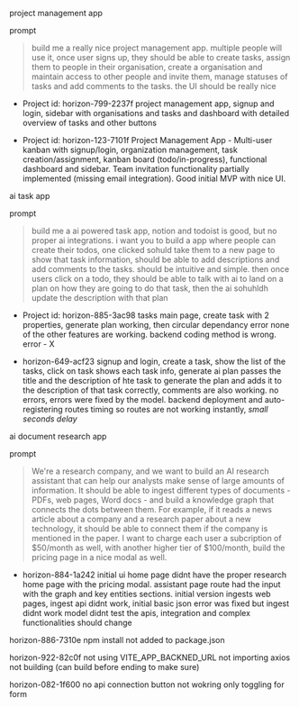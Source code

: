 project management app

prompt

> build me a really nice project management app. multiple people will use it, once user signs up, they should be able to create tasks, assign them to people in their organisation, create a organisation and maintain access to other people and invite them, manage statuses of tasks and add comments to the tasks. the UI should be really nice

- Project id: horizon-799-2237f
  project management app, signup and login, sidebar with organisations and tasks and dashboard with detailed overview of tasks and other buttons

- Project id: horizon-123-7101f
  Project Management App - Multi-user kanban with signup/login, organization management, task creation/assignment, kanban board (todo/in-progress), functional dashboard and sidebar. Team invitation functionality partially implemented (missing email integration). Good initial MVP with nice UI.

ai task app

prompt

> build me a ai powered task app, notion and todoist is good, but no proper ai integrations. i want you to build a app where people can create their todos, one clicked sohuld take them to a new page to show that task information, should be able to add descriptions and add comments to the tasks. should be intuitive and simple. then once users click on a todo, they should be able to talk with ai to land on a plan on how they are going to do that task, then the ai sohuhldh update the description with that plan

- Project id: horizon-885-3ac98
  tasks main page, create task with 2 properties, generate plan working, then circular dependancy error none of the other features are working. backend coding method is wrong. error - X

- horizon-649-acf23
  signup and login, create a task, show the list of the tasks, click on task shows each task info, generate ai plan passes the title and the description of hte task to generate the plan and adds it to the description of that task correctly, comments are also working. no errors, errors were fixed by the model.
  backend deployment and auto-registering routes timing so routes are not working instantly, _small seconds delay_

ai document research app

prompt

> We're a research company, and we want to build an AI research assistant that can help our analysts make sense of large amounts of information. It should be able to ingest different types of documents - PDFs, web pages, Word docs - and build a knowledge graph that connects the dots between them. For example, if it reads a news article about a company and a research paper about a new technology, it should be able to connect them if the company is mentioned in the paper. I want to charge each user a subcription of $50/month as well, with another higher tier of $100/month, build the pricing page in a nice modal as well.

- horizon-884-1a242
  initial ui home page didnt have the proper research home page with the pricing modal. assistant page route had the input with the graph and key entities sections.
  initial version ingests web pages, ingest api didnt work, initial basic json error was fixed but ingest didnt work
  model didnt test the apis, integration and complex functionalities should change

horizon-886-7310e
npm install not added to package.json

horizon-922-82c0f
not using VITE_APP_BACKNED_URL
not importing axios
not building (can build before ending to make sure)

horizon-082-1f600
no api connection
button not wokring only toggling for form
